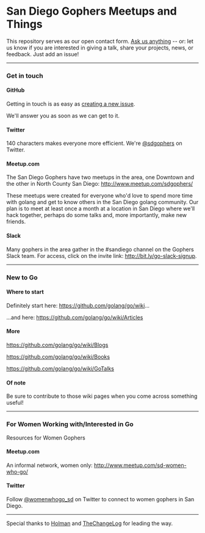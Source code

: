 # San Diego Gophers Meetups and Things

This repository serves as our open contact form. [Ask us anything](https://github.com/sdgophers/meetups/issues/new) -- or: let us know if you are interested in giving a talk, share your projects, news, or feedback. Just add an issue!

---

### Get in touch

#### GitHub
Getting in touch is as easy as [creating a new issue](https://github.com/sdgophers/meetups/issues/new).

We'll answer you as soon as we can get to it.

#### Twitter

140 characters makes everyone more efficient. We're [@sdgophers](https://twitter.com/sdgophers) on Twitter.

#### Meetup.com

The San Diego Gophers have two meetups in the area, one Downtown and the other in North County San Diego: http://www.meetup.com/sdgophers/

These meetups were created for everyone who'd love to spend more time with golang and get to know others in the San Diego golang community.  Our plan is to meet at least once a month at a location in San Diego where we'll hack together, perhaps do some talks and, more importantly, make new friends.

#### Slack

Many gophers in the area gather in the #sandiego channel on the Gophers Slack team. For access, click on the invite link: http://bit.ly/go-slack-signup.

---

### New to Go

#### Where to start
Definitely start here: https://github.com/golang/go/wiki...

...and here: https://github.com/golang/go/wiki/Articles

#### More
https://github.com/golang/go/wiki/Blogs

https://github.com/golang/go/wiki/Books

https://github.com/golang/go/wiki/GoTalks

#### Of note
Be sure to contribute to those wiki pages when you come across something useful!

---
### For Women Working with/Interested in Go

Resources for Women Gophers

#### Meetup.com

An informal network, women only: http://www.meetup.com/sd-women-who-go/

#### Twitter

Follow [@womenwhogo_sd](https://twitter.com/womenwhogo_sd) on Twitter to connect to women gophers in San Diego.

---

Special thanks to [Holman](https://github.com/holman/feedback) and [TheChangeLog](https://github.com/thechangelog/ping) for leading the way.

